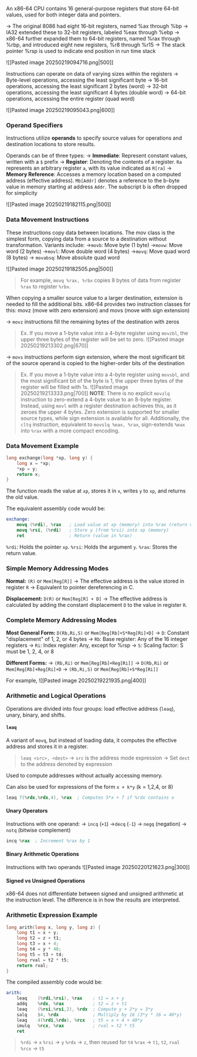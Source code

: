 An x86-64 CPU contains 16 general-purpose registers that store 64-bit values, used for both integer data and pointers.

-> The original 8086 had eight 16-bit registers, named %ax through %bp
-> IA32 extended these to 32-bit registers, labeled %eax through %ebp
-> x86-64 further expanded them to 64-bit registers, named %rax through %rbp, and introduced eight new registers, %r8 through %r15
-> The stack pointer %rsp is used to indicate end position in run time stack

![[Pasted image 20250219094716.png|500]]

Instructions can operate on data of varying sizes within the registers
-> Byte-level operations, accessing the least significant byte
-> 16-bit operations, accessing the least significant 2 bytes (word)
-> 32-bit operations, accessing the least significant 4 bytes (double word)
-> 64-bit operations, accessing the entire register (quad word)

![[Pasted image 20250219095043.png|600]]


### Operand Specifiers
Instructions utilize **operands** to specify source values for operations and destination locations to store results.

Operands can be of three types:
-> **Immediate**: Represent constant values, written with a `$` prefix
-> **Register**: Denoting the contents of a register. `Ra` represents an arbitrary register `a`, with its value indicated as `R[ra]`
-> **Memory Reference**: Accesses a memory location based on a computed address (effective address). `Mb[Addr]` denotes a reference to the b-byte value in memory starting at address `Addr`. The subscript b is often dropped for simplicity

![[Pasted image 20250219182115.png|500]]

### Data Movement Instructions
These instructions copy data between locations. The mov class is the simplest form, copying data from a source to a destination without transformation. Variants include:
->`movb`: Move byte (1 byte)
->`movw`: Move word (2 bytes)
->`movl`: Move double word (4 bytes)
->`movq`: Move quad word (8 bytes)
-> `movabsq`: Move absolute quad word

![[Pasted image 20250219182505.png|500]]

> For example, `movq %rax, %rbx` copies 8 bytes of data from register `%rax` to register `%rbx`.

When copying a smaller source value to a larger destination, extension is needed to fill the additional bits. x86-64 provides two instruction classes for this: movz (move with zero extension) and movs (move with sign extension)

-> `movz` instructions fill the remaining bytes of the destination with zeros
> Ex. If you move a 1-byte value into a 4-byte register using `movzbl`, the upper three bytes of the register will be set to zero.
![[Pasted image 20250219213302.png|670]]

-> `movs` instructions perform sign extension, where the most significant bit of the source operand is copied to the higher-order bits of the destination
> Ex. If you move a 1-byte value into a 4-byte register using `movsbl`, and the most significant bit of the byte is 1, the upper three bytes of the register will be filled with 1s.
![[Pasted image 20250219213333.png|700]]
> **NOTE**: There is no explicit `movzlq` instruction to zero-extend a 4-byte value to an 8-byte register. Instead, using `movl` with a register destination achieves this, as it zeroes the upper 4 bytes. Zero extension is supported for smaller source types, while sign extension is available for all. Additionally, the `cltq` instruction, equivalent to `movslq %eax, %rax`, sign-extends `%eax` into `%rax` with a more compact encoding.


### Data Movement Example

```c
long exchange(long *xp, long y) {
    long x = *xp;
    *xp = y;
    return x;
}
```

The function reads the value at `xp`, stores it in `x`, writes `y` to `xp`, and returns the old value.

The equivalent assembly code would be:

```nasm
exchange:
    movq (%rdi), %rax   ; Load value at xp (memory) into %rax (return value)
    movq %rsi, (%rdi)   ; Store y (from %rsi) into xp (memory)
    ret                 ; Return (value in %rax)
```

`%rdi`: Holds the pointer `xp`.
`%rsi`: Holds the argument `y`.
`%rax`: Stores the return value.

### Simple Memory Addressing Modes

**Normal:** `(R)` or `Mem[Reg[R]]` 
-> The effective address is the value stored in register `R`
-> Equivalent to pointer dereferencing in C.

**Displacement:** `D(R)` or `Mem[Reg[R] + D]`
-> The effective address is calculated by adding the constant displacement `D` to the value in register `R`.

### Complete Memory Addressing Modes

**Most General Form:** `D(Rb,Ri,S)` or `Mem[Reg[Rb]+S*Reg[Ri]+D]`
-> `D`: Constant "displacement" of 1, 2, or 4 bytes
-> `Rb`: Base register: Any of the 16 integer registers
-> `Ri`: Index register: Any, except for %rsp
-> `S`: Scaling factor: S must be 1, 2, 4, or 8

**Different Forms:**
-> `(Rb,Ri)` or `Mem[Reg[Rb]+Reg[Ri]]`
-> `D(Rb,Ri)` or `Mem[Reg[Rb]+Reg[Ri]+D`
-> `(Rb,Ri,S)` or `Mem[Reg[Rb]+S*Reg[Ri]]`

For example,
![[Pasted image 20250219221935.png|400]]

### Arithmetic and Logical Operations

Operations are divided into four groups: load effective address (`leaq`), unary, binary, and shifts.

#### `leaq`
A variant of `movq`, but instead of loading data, it computes the effective address and stores it in a register.

> `leaq <src>, <dest>`
> -> `src` is the address mode expression
> -> Set `dest` to the address denoted by expression

Used to compute addresses without actually accessing memory.

Can also be used for expressions of the form `x + k*y` (k = 1,2,4, or 8)

```nasm
leaq 7(%rdx,%rdx,4), %rax  ; Computes 5*x + 7 if %rdx contains x
```

#### Unary Operators
Instructions with one operand:
-> `incq` (`+1`)
->`decq` (`-1`)
-> `negq` (negation)
-> `notq` (bitwise complement)

```nasm
incq %rax  ; Increment %rax by 1
```

#### Binary Arithmetic Operations
Instructions with two operands
![[Pasted image 20250220121623.png|300]]

#### Signed vs Unsigned Operations
x86-64 does not differentiate between signed and unsigned arithmetic at the instruction level. The difference is in how the results are interpreted.

### Arithmetic Expression Example

```c
long arith(long x, long y, long z) {
    long t1 = x + y;
    long t2 = z + t1;
    long t3 = x + 4;
    long t4 = y * 48;
    long t5 = t3 + t4;
    long rval = t2 * t5;
    return rval;
}
```

The compiled assembly code would be:
```nasm
arith:
    leaq    (%rdi,%rsi), %rax    ; t1 = x + y
    addq    %rdx, %rax           ; t2 = z + t1
    leaq    (%rsi,%rsi,2), %rdx  ; Compute y + 2*y = 3*y
    salq    $4, %rdx             ; Multiply by 16 (3*y * 16 = 48*y)
    leaq    4(%rdi,%rdx), %rcx   ; t5 = x + 4 + 48*y
    imulq   %rcx, %rax           ; rval = t2 * t5
    ret
```
> `%rdi` → `x`
> `%rsi` → `y`
> `%rdx` → `z`, then reused for `t4`
> `%rax` → `t1`, `t2`, `rval`
> `%rcx` → `t5`

